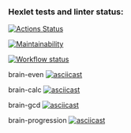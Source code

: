 ### Hexlet tests and linter status:
[![Actions Status](https://github.com/Barzabel/frontend-project-lvl1/workflows/hexlet-check/badge.svg)](https://github.com/Barzabel/frontend-project-lvl1/actions)


[![Maintainability](https://api.codeclimate.com/v1/badges/68c86601ab41a89cb029/maintainability)](https://codeclimate.com/github/Barzabel/frontend-project-lvl1/maintainability)


[![Workflow status](https://github.com/Barzabel/frontend-project-lvl1/actions/workflows/all_tests.yml/badge.svg)](https://github.com/Barzabel/frontend-project-lvl1/)


brain-even
[![asciicast](https://asciinema.org/a/468509.svg)](https://asciinema.org/a/468509)

brain-calc
[![asciicast](https://asciinema.org/a/468681.svg)](https://asciinema.org/a/468681)

brain-gcd
[![asciicast](https://asciinema.org/a/468908.svg)](https://asciinema.org/a/468908)

brain-progression
[![asciicast](https://asciinema.org/a/469147.svg)](https://asciinema.org/a/469147)